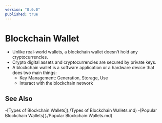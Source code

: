 ```yaml
---
version: "0.0.0"
published: true
---
```

# Blockchain Wallet

-   Unlike real-world wallets, a blockchain wallet doesn't hold any cryptocurrencies.
-   Crypto digital assets and cryptocurrencies are secured by private keys. 
-   A blockchain wallet is a software application or a hardware device that does two main things:
	- Key Management: Generation, Storage, Use
	- Interact with the blockchain network

## See Also
-[Types of Blockchain Wallets](./Types of Blockchain Wallets.md)
-[Popular Blockchain Wallets](./Popular Blockchain Wallets.md)
